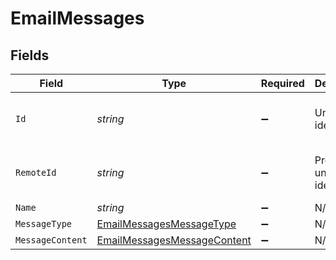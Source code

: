 # EmailMessages


## Fields

| Field                                                                                 | Type                                                                                  | Required                                                                              | Description                                                                           | Example                                                                               |
| ------------------------------------------------------------------------------------- | ------------------------------------------------------------------------------------- | ------------------------------------------------------------------------------------- | ------------------------------------------------------------------------------------- | ------------------------------------------------------------------------------------- |
| `Id`                                                                                  | *string*                                                                              | :heavy_minus_sign:                                                                    | Unique identifier                                                                     | 8187e5da-dc77-475e-9949-af0f1fa4e4e3                                                  |
| `RemoteId`                                                                            | *string*                                                                              | :heavy_minus_sign:                                                                    | Provider's unique identifier                                                          | 8187e5da-dc77-475e-9949-af0f1fa4e4e3                                                  |
| `Name`                                                                                | *string*                                                                              | :heavy_minus_sign:                                                                    | N/A                                                                                   |                                                                                       |
| `MessageType`                                                                         | [EmailMessagesMessageType](../../Models/Components/EmailMessagesMessageType.md)       | :heavy_minus_sign:                                                                    | N/A                                                                                   |                                                                                       |
| `MessageContent`                                                                      | [EmailMessagesMessageContent](../../Models/Components/EmailMessagesMessageContent.md) | :heavy_minus_sign:                                                                    | N/A                                                                                   |                                                                                       |